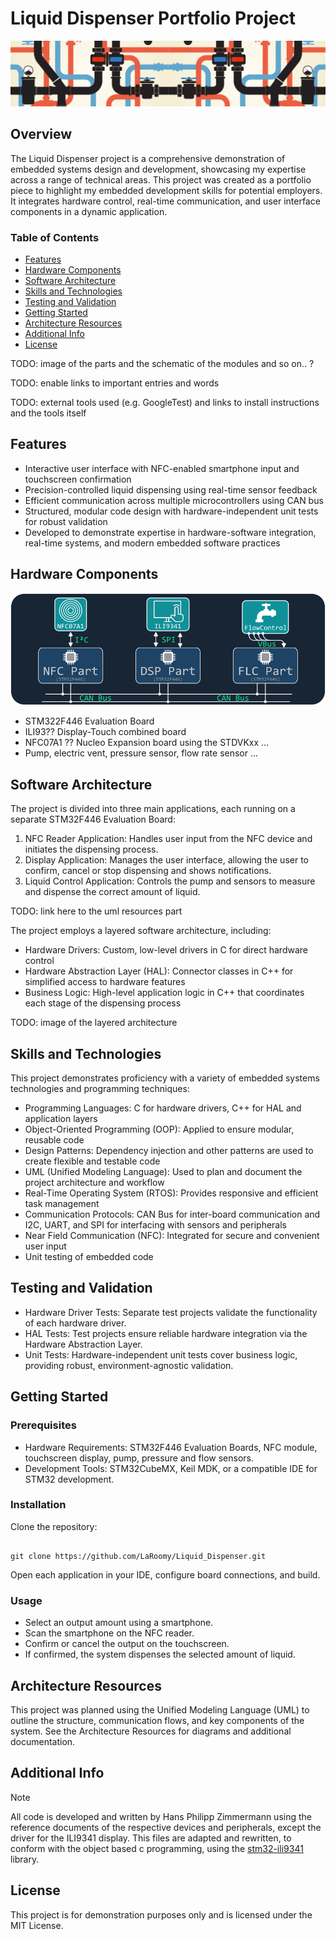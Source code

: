 # Liquid Dispenser Portfolio Project
![project image banner](https://github.com/LaRoomy/Liquid_Dispenser/blob/main/Resources/pipes_banner_img.png)

## Overview
The Liquid Dispenser project is a comprehensive demonstration of embedded systems design and development, showcasing my expertise across a range of technical areas. This project was created as a portfolio piece to highlight my embedded development skills for potential employers. It integrates hardware control, real-time communication, and user interface components in a dynamic application.

### Table of Contents

- [Features](#features)
- [Hardware Components](#hardware-components)
- [Software Architecture](#software-architecture)
- [Skills and Technologies](#skills-and-technologies)
- [Testing and Validation](#testing-and-validation)
- [Getting Started](#getting-started)
- [Architecture Resources](#architecture-resources)
- [Additional Info](#additional-info)
- [License](#license)

TODO: image of the parts and the schematic of the modules and so on.. ?

TODO: enable links to important entries and words

TODO: external tools used (e.g. GoogleTest) and links to install instructions and the tools itself

## Features

+ Interactive user interface with NFC-enabled smartphone input and touchscreen confirmation
+ Precision-controlled liquid dispensing using real-time sensor feedback
+ Efficient communication across multiple microcontrollers using CAN bus
+ Structured, modular code design with hardware-independent unit tests for robust validation
+ Developed to demonstrate expertise in hardware-software integration, real-time systems, and modern embedded software practices

## Hardware Components

![hardware-schematic](https://github.com/LaRoomy/Liquid_Dispenser/blob/main/Resources/hardware_schematic.png)

 - STM322F446 Evaluation Board
 - ILI93?? Display-Touch combined board
 - NFC07A1 ?? Nucleo Expansion board using the STDVKxx ...
 - Pump, electric vent, pressure sensor, flow rate sensor ...

## Software Architecture

The project is divided into three main applications, each running on a separate STM32F446 Evaluation Board:

1. NFC Reader Application: Handles user input from the NFC device and initiates the dispensing process.
2. Display Application: Manages the user interface, allowing the user to confirm, cancel or stop dispensing and shows notifications.
3. Liquid Control Application: Controls the pump and sensors to measure and dispense the correct amount of liquid.

TODO: link here to the uml resources part

The project employs a layered software architecture, including:

- Hardware Drivers: Custom, low-level drivers in C for direct hardware control
- Hardware Abstraction Layer (HAL): Connector classes in C++ for simplified access to hardware features
- Business Logic: High-level application logic in C++ that coordinates each stage of the dispensing process

TODO: image of the layered architecture

## Skills and Technologies

This project demonstrates proficiency with a variety of embedded systems technologies and programming techniques:

- Programming Languages: C for hardware drivers, C++ for HAL and application layers
- Object-Oriented Programming (OOP): Applied to ensure modular, reusable code
- Design Patterns: Dependency injection and other patterns are used to create flexible and testable code
- UML (Unified Modeling Language): Used to plan and document the project architecture and workflow
- Real-Time Operating System (RTOS): Provides responsive and efficient task management
- Communication Protocols: CAN Bus for inter-board communication and I2C, UART, and SPI for interfacing with sensors and peripherals
- Near Field Communication (NFC): Integrated for secure and convenient user input
- Unit testing of embedded code

## Testing and Validation

- Hardware Driver Tests: Separate test projects validate the functionality of each hardware driver.
- HAL Tests: Test projects ensure reliable hardware integration via the Hardware Abstraction Layer.
- Unit Tests: Hardware-independent unit tests cover business logic, providing robust, environment-agnostic validation.

## Getting Started
### Prerequisites

- Hardware Requirements: STM32F446 Evaluation Boards, NFC module, touchscreen display, pump, pressure and flow sensors.
- Development Tools: STM32CubeMX, Keil MDK, or a compatible IDE for STM32 development.

### Installation

Clone the repository:

```shell

git clone https://github.com/LaRoomy/Liquid_Dispenser.git

```

Open each application in your IDE, configure board connections, and build.

### Usage

- Select an output amount using a smartphone.
- Scan the smartphone on the NFC reader.
- Confirm or cancel the output on the touchscreen.
- If confirmed, the system dispenses the selected amount of liquid.

## Architecture Resources

This project was planned using the Unified Modeling Language (UML) to outline the structure, communication flows, and key components of the system. See the Architecture Resources for diagrams and additional documentation.

## Additional Info
> [!NOTE]
> All code is developed and written by Hans Philipp Zimmermann using the reference documents of the respective devices and peripherals, except the driver for the ILI9341 display. This files are adapted and rewritten, to conform with the object based c programming, using the [stm32-ili9341](https://github.com/afiskon/stm32-ili9341/tree/master) library.

## License

This project is for demonstration purposes only and is licensed under the MIT License.
